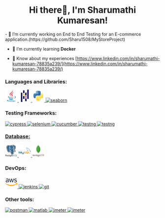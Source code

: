 <h1 align="center">Hi there👋, I'm Sharumathi Kumaresan!</h1>
- 🔭 I’m currently working on End to End Testing for an E-commerce application.(https://github.com/Sharu1508/MyStoreProject)

- 🌱 I’m currently learning **Docker**

- 📄 Know about my experiences [https://www.linkedin.com/in/sharumathi-kumaresan-78835a239/](https://www.linkedin.com/in/sharumathi-kumaresan-78835a239/)

<p align="left">
</p>

<h3 align="left">Languages and Libraries:</h3>
<p align="left"> <a href="https://www.java.com" target="_blank" rel="noreferrer"> <img src="https://raw.githubusercontent.com/devicons/devicon/master/icons/java/java-original.svg" alt="java" width="40" height="40"/> </a>  <a href="https://pandas.pydata.org/" target="_blank" rel="noreferrer"> <img src="https://raw.githubusercontent.com/devicons/devicon/2ae2a900d2f041da66e950e4d48052658d850630/icons/pandas/pandas-original.svg" alt="pandas" width="40" height="40"/> </a><a href="https://www.python.org" target="_blank" rel="noreferrer"> <img src="https://raw.githubusercontent.com/devicons/devicon/master/icons/python/python-original.svg" alt="python" width="40" height="40"/> </a> <a href="https://seaborn.pydata.org/" target="_blank" rel="noreferrer"> <img src="https://seaborn.pydata.org/_images/logo-mark-lightbg.svg" alt="seaborn" width="40" height="40"/> </a>  </p>

<h3 align="left">Testing Frameworks:</h3>
<p align="left"> <a href="https://www.cypress.io" target="_blank" rel="noreferrer"> <img src="https://raw.githubusercontent.com/simple-icons/simple-icons/6e46ec1fc23b60c8fd0d2f2ff46db82e16dbd75f/icons/cypress.svg" alt="cypress" width="40" height="40"/> </a> <a href="https://www.selenium.dev" target="_blank" rel="noreferrer"> <img src="https://raw.githubusercontent.com/detain/svg-logos/780f25886640cef088af994181646db2f6b1a3f8/svg/selenium-logo.svg" alt="selenium" width="40" height="40"/> </a> <a href="https://www.javatpoint.com/cucumber-testing" target="_blank" rel="noreferrer"> <img src="https://static.javatpoint.com/tutorial/cucumber/images/cucumber-testing-tutorial.png" alt="cucumber" width="50" height="50"/> </a> <a href="https://medium.com/@scriptbees/testng-34724a89628d" target="_blank" rel="noreferrer"> <img src="https://miro.medium.com/v2/resize:fit:828/format:webp/1*6rpgzoj0Qg9j6SUnMY8kUQ.png" alt="testng" width="50" height="50"/> <a href="https://qaautomation.expert/2023/04/02/robot-framework-tutorials/" target="_blank" rel="noreferrer"> <img src="https://qaautomation.expert/wp-content/uploads/2023/04/image.png" alt="testng" width="100" height="70"/></p>



<h3 align="left">Database:</h3>
<p align="left"> <a href="https://www.postgresql.org" target="_blank" rel="noreferrer"> <img src="https://raw.githubusercontent.com/devicons/devicon/master/icons/postgresql/postgresql-original-wordmark.svg" alt="postgresql" width="40" height="40"/> </a>  <a href="https://www.mysql.com/" target="_blank" rel="noreferrer"> <img src="https://raw.githubusercontent.com/devicons/devicon/master/icons/mysql/mysql-original-wordmark.svg" alt="mysql" width="40" height="40"/> </a>  <a href="https://www.mongodb.com/" target="_blank" rel="noreferrer"> <img src="https://raw.githubusercontent.com/devicons/devicon/master/icons/mongodb/mongodb-original-wordmark.svg" alt="mongodb" width="40" height="40"/> </a> </p>

<h3 align="left">DevOps:</h3>
<p align="left"> <a href="https://aws.amazon.com" target="_blank" rel="noreferrer"> <img src="https://raw.githubusercontent.com/devicons/devicon/master/icons/amazonwebservices/amazonwebservices-original-wordmark.svg" alt="aws" width="40" height="40"/> </a>  <a href="https://www.jenkins.io" target="_blank" rel="noreferrer"> <img src="https://www.vectorlogo.zone/logos/jenkins/jenkins-icon.svg" alt="jenkins" width="40" height="40"/> </a>  <a href="https://git-scm.com/" target="_blank" rel="noreferrer"> <img src="https://www.vectorlogo.zone/logos/git-scm/git-scm-icon.svg" alt="git" width="40" height="40"/> </a>  </p>


<h3 align="left">Other tools:</h3>
<p align="left">  <a href="https://postman.com" target="_blank" rel="noreferrer"> <img src="https://www.vectorlogo.zone/logos/getpostman/getpostman-icon.svg" alt="postman" width="40" height="40"/> </a> <a href="https://www.mathworks.com/" target="_blank" rel="noreferrer"> <img src="https://upload.wikimedia.org/wikipedia/commons/2/21/Matlab_Logo.png" alt="matlab" width="40" height="40"/> </a>  <a href="https://jmeter.apache.org/" target="_blank" rel="noreferrer"> <img src="https://jmeter.apache.org/images/logo.svg" alt="jmeter" width="70" height="40"/> </a> <a href="https://www.datacamp.com/blog/all-about-power-bi" target="_blank" rel="noreferrer"> <img src="https://images.datacamp.com/image/upload/v1714478776/re388xshtgihucfiiavf.png" alt="jmeter" width="100" height="70"/> </a>  </p> 

